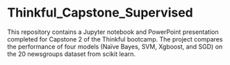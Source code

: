 # Thinkful_Capstone_Supervised
This repository contains a Jupyter notebook and PowerPoint presentation completed for Capstone 2 of the Thinkful bootcamp. The project compares the performance of four models (Naïve Bayes, SVM, Xgboost, and SGD) on the 20 newsgroups dataset from scikit learn.


